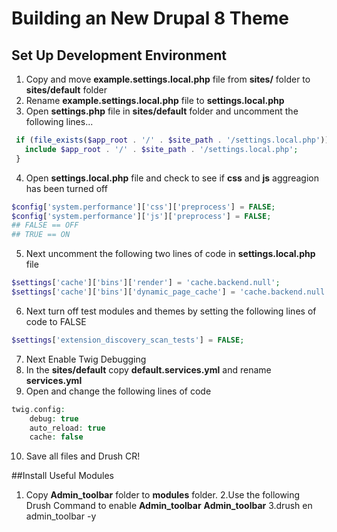 # Building an New Drupal 8 Theme

## Set Up Development Environment
1. Copy and move <b>example.settings.local.php</b> file from <b>sites/</b>  folder to <b>sites/default</b> folder
2. Rename <b>example.settings.local.php</b> file to <b>settings.local.php</b>
3. Open <b>settings.php</b> file in <b>sites/default</b> folder and uncomment the following lines...
```php
 if (file_exists($app_root . '/' . $site_path . '/settings.local.php')) {
   include $app_root . '/' . $site_path . '/settings.local.php';
 }
 ```
 4. Open <b>settings.local.php</b> file and check to see if <b>css</b> and <b>js</b> aggreagion has been turned off
 ```php
$config['system.performance']['css']['preprocess'] = FALSE;
$config['system.performance']['js']['preprocess'] = FALSE;
## FALSE == OFF
## TRUE == ON
```
5. Next uncomment the following two lines of code in <b>settings.local.php</b> file
```php
$settings['cache']['bins']['render'] = 'cache.backend.null';
$settings['cache']['bins']['dynamic_page_cache'] = 'cache.backend.null';
```
6. Next turn off test modules and themes by setting the following lines of code to FALSE
```php
$settings['extension_discovery_scan_tests'] = FALSE;
```
7. Next Enable Twig Debugging
8. In the <b>sites/default</b> copy <b>default.services.yml</b> and rename <b>services.yml</b>
9. Open and change the following lines of code
```php
twig.config:
    debug: true
    auto_reload: true
    cache: false
 ```
10. Save all files and Drush CR!


##Install Useful Modules
1. Copy <b>Admin_toolbar</b> folder to <b>modules</b> folder.
2.Use the following Drush Command to enable <b>Admin_toolbar</b> <b>Admin_toolbar</b>
3.drush en admin_toolbar -y
